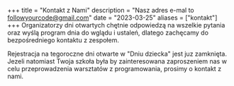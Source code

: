 +++
title = "Kontakt z Nami"
description = "Nasz adres e-mal to followyourcode@gmail.com"
date = "2023-03-25"
aliases = ["kontakt"]
+++
Organizatorzy dni otwartych chętnie odpowiedzą na wszelkie pytania oraz wyślą program dnia do wglądu i ustaleń, dlatego zachęcamy do bezpośredniego kontaktu z zespołem.

Rejestracja na tegoroczne dni otwarte w "Dniu dziecka" jest juz zamknięta.
Jezeli natomiast Twoja szkoła była by zainteresowana zaproszeniem nas w celu przeprowadzenia
warsztatów z programowania, prosimy o kontakt z nami. 
